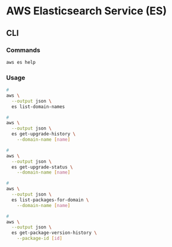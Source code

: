 # AWS Elasticsearch Service (ES)

## CLI

### Commands

```sh
aws es help
```

### Usage

```sh
#
aws \
  --output json \
  es list-domain-names

#
aws \
  --output json \
  es get-upgrade-history \
    --domain-name [name]

#
aws \
  --output json \
  es get-upgrade-status \
    --domain-name [name]

#
aws \
  --output json \
  es list-packages-for-domain \
    --domain-name [name]

#
aws \
  --output json \
  es get-package-version-history \
    --package-id [id]
```
